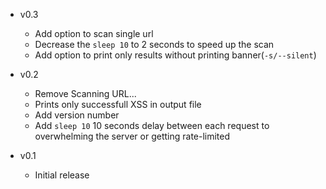 + v0.3
    - Add option to scan single url
    - Decrease the ``sleep 10`` to 2 seconds to speed up the scan
    - Add option to print only results without printing banner(``-s/--silent``)

+ v0.2
    - Remove Scanning URL...
    - Prints only successfull XSS in output file
    - Add version number
    - Add ``sleep 10`` 10 seconds delay between each request to overwhelming the server or getting rate-limited

+ v0.1
    - Initial release
